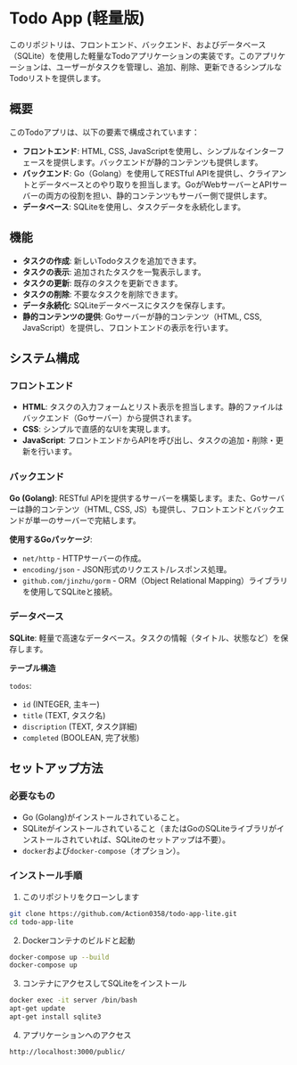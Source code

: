 # Todo App (軽量版)

このリポジトリは、フロントエンド、バックエンド、およびデータベース（SQLite）を使用した軽量なTodoアプリケーションの実装です。このアプリケーションは、ユーザーがタスクを管理し、追加、削除、更新できるシンプルなTodoリストを提供します。

## 概要

このTodoアプリは、以下の要素で構成されています：

- **フロントエンド**: HTML, CSS, JavaScriptを使用し、シンプルなインターフェースを提供します。バックエンドが静的コンテンツも提供します。
- **バックエンド**: Go（Golang）を使用してRESTful APIを提供し、クライアントとデータベースとのやり取りを担当します。GoがWebサーバーとAPIサーバーの両方の役割を担い、静的コンテンツもサーバー側で提供します。
- **データベース**: SQLiteを使用し、タスクデータを永続化します。

## 機能

- **タスクの作成**: 新しいTodoタスクを追加できます。
- **タスクの表示**: 追加されたタスクを一覧表示します。
- **タスクの更新**: 既存のタスクを更新できます。
- **タスクの削除**: 不要なタスクを削除できます。
- **データ永続化**: SQLiteデータベースにタスクを保存します。
- **静的コンテンツの提供**: Goサーバーが静的コンテンツ（HTML, CSS, JavaScript）を提供し、フロントエンドの表示を行います。

## システム構成

### フロントエンド
- **HTML**: タスクの入力フォームとリスト表示を担当します。静的ファイルはバックエンド（Goサーバー）から提供されます。
- **CSS**: シンプルで直感的なUIを実現します。
- **JavaScript**: フロントエンドからAPIを呼び出し、タスクの追加・削除・更新を行います。

### バックエンド
**Go (Golang)**: RESTful APIを提供するサーバーを構築します。また、Goサーバーは静的コンテンツ（HTML, CSS, JS）も提供し、フロントエンドとバックエンドが単一のサーバーで完結します。

**使用するGoパッケージ**:
- `net/http` - HTTPサーバーの作成。
- `encoding/json` - JSON形式のリクエスト/レスポンス処理。
- `github.com/jinzhu/gorm` - ORM（Object Relational Mapping）ライブラリを使用してSQLiteと接続。

### データベース
**SQLite**: 軽量で高速なデータベース。タスクの情報（タイトル、状態など）を保存します。

**テーブル構造**

`todos`:
- `id` (INTEGER, 主キー)
- `title` (TEXT, タスク名)
- `discription` (TEXT, タスク詳細)
- `completed` (BOOLEAN, 完了状態)

## セットアップ方法

### 必要なもの

- Go (Golang)がインストールされていること。
- SQLiteがインストールされていること（またはGoのSQLiteライブラリがインストールされていれば、SQLiteのセットアップは不要）。
- `docker`および`docker-compose`（オプション）。

### インストール手順

1. このリポジトリをクローンします
```bash
git clone https://github.com/Action0358/todo-app-lite.git
cd todo-app-lite
```

2. Dockerコンテナのビルドと起動
```bash
docker-compose up --build
docker-compose up
```

3. コンテナにアクセスしてSQLiteをインストール
```bash
docker exec -it server /bin/bash
apt-get update
apt-get install sqlite3
```

4. アプリケーションへのアクセス
```bash
http://localhost:3000/public/
```